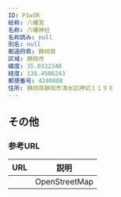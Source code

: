 ```yaml
---
ID: P1w3R
総称: 八幡宮
名称: 八幡神社
名称読み: null
別名: null
都道府県: 静岡県
区域: 静岡市
緯度: 35.0332348
経度: 138.4506243
郵便番号: 4240008
住所: 静岡県静岡市清水区押切１１９８
---
```


## その他

### 参考URL

| URL | 説明          |
| --- | ------------- |
|     | OpenStreetMap |

